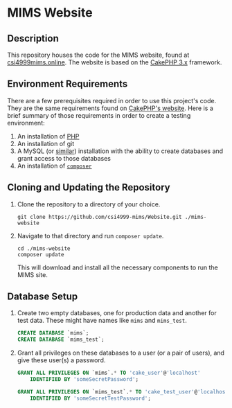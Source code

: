 # MIMS Website #

## Description ##

This repository houses the code for the MIMS website, found at
[csi4999mims.online](https://csi4999mims.online).  The website is
based on the [CakePHP 3.x](https://cakephp.org/) framework.

## Environment Requirements ##

There are a few prerequisites required in order to use this project's
code.  They are the same requirements found on [CakePHP's
website](https://book.cakephp.org/3.0/en/installation.html).  Here is
a brief summary of those requirements in order to create a testing
environment:

1. An installation of [PHP][php]
2. An installation of git
3. A MySQL (or [similar][cake-supported-databases]) installation with
   the ability to create databases and grant access to those databases
4. An installation of [`composer`][composer]

[php]: https://secure.php.net/
[cake-supported-databases]: https://book.cakephp.org/3.0/en/orm/database-basics.html#supported-databases
[composer]: https://getcomposer.org/

## Cloning and Updating the Repository ##

1. Clone the repository to a directory of your choice.

   ``` shell
   git clone https://github.com/csi4999-mims/Website.git ./mims-website
   ```

2. Navigate to that directory and run `composer update`.

   ``` shell
   cd ./mims-website
   composer update
   ```

   This will download and install all the necessary components to run
   the MIMS site.

## Database Setup ##

1. Create two empty databases, one for production data and another for
   test data.  These might have names like `mims` and `mims_test`.

   ``` sql
   CREATE DATABASE `mims`;
   CREATE DATABASE `mims_test`;
   ```

2. Grant all privileges on these databases to a user (or a pair of
   users), and give these user(s) a password.

   ``` sql
   GRANT ALL PRIVILEGES ON `mims`.* TO 'cake_user'@'localhost'
       IDENTIFIED BY 'someSecretPassword';

   GRANT ALL PRIVILEGES ON `mims_test`.* TO 'cake_test_user'@'localhost'
       IDENTIFIED BY 'someSecretTestPassword';
   ```
